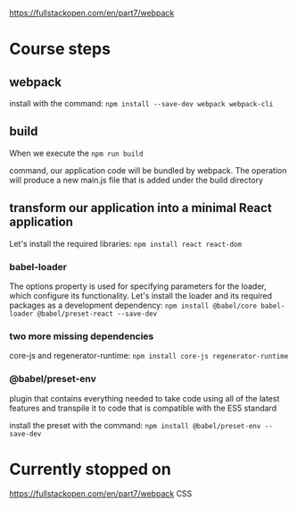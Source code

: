 https://fullstackopen.com/en/part7/webpack

# Course steps
## webpack
install with the command:
`npm install --save-dev webpack webpack-cli`

## build
When we execute the 
`npm run build`

command, our application code will be bundled by webpack. The operation will produce a new main.js file that is added under the build directory

## transform our application into a minimal React application
Let's install the required libraries:
`npm install react react-dom`

### babel-loader
The options property is used for specifying parameters for the loader, which configure its functionality.
Let's install the loader and its required packages as a development dependency:
`npm install @babel/core babel-loader @babel/preset-react --save-dev`

### two more missing dependencies 
core-js and regenerator-runtime:
`npm install core-js regenerator-runtime`

### @babel/preset-env 
plugin that contains everything needed to take code using all of the latest features and transpile it to code that is compatible with the ES5 standard

install the preset with the command:
`npm install @babel/preset-env --save-dev`

# Currently stopped on
https://fullstackopen.com/en/part7/webpack
CSS